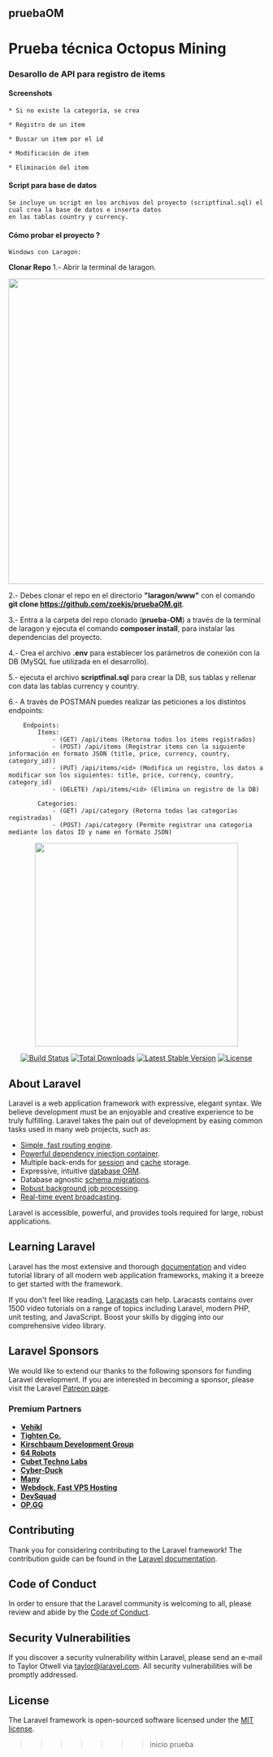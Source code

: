 ## pruebaOM
Prueba técnica Octopus Mining
=======
### Desarollo de API para registro de items

#### Screenshots

    * Si no existe la categoría, se crea
    
    * Registro de un item
    
    * Buscar un item por el id
    
    * Modificación de item
    
    * Eliminación del item

#### Script para base de datos
```
Se incluye un script en los archivos del proyecto (scriptfinal.sql) el cual crea la base de datos e inserta datos
en las tablas country y currency.
```
#### Cómo probar el proyecto ?

`Windows con Laragon: `

**Clonar Repo**
1.- Abrir la terminal de laragon.

<p align="center"><img src="https://1.bp.blogspot.com/-sOqvnuCNOrM/XRI2bsTlMNI/AAAAAAAAmio/S7jnL4uPR_kmhoEGV9Ry7lbFPcQ_3JI8QCLcBGAs/s1600/paso8.png" width="600"></p>

2.- Debes clonar el repo en el directorio **"laragon/www"** con el comando **git clone https://github.com/zoekjs/pruebaOM.git**.

3.- Entra a la carpeta del repo clonado (**prueba-OM**) a través de la terminal de laragon y ejecuta el comando **composer install**, para instalar las dependencias del proyecto.

4.- Crea el archivo **.env** para establecer los parámetros de conexión con la DB (MySQL fue utilizada en el desarrollo).

5.- ejecuta el archivo **scriptfinal.sql** para crear la DB, sus tablas y rellenar con data las tablas currency y country.

6.- A través de POSTMAN puedes realizar las peticiones a los distintos endpoints:
```
    Endpoints:
        Items:
            - (GET) /api/items (Retorna todos los items registrados)
            - (POST) /api/items (Registrar items con la siguiente información en formato JSON (title, price, currency, country, category_id))
            - (PUT) /api/items/<id> (Modifica un registro, los datos a modificar son los siguientes: title, price, currency, country, category_id)
            - (DELETE) /api/items/<id> (Elimina un registro de la DB)
            
        Categories:
            - (GET) /api/category (Retorna todas las categorías registradas)
            - (POST) /api/category (Permite registrar una categoria mediante los datos ID y name en formato JSON)
```

<p align="center"><a href="https://laravel.com" target="_blank"><img src="https://raw.githubusercontent.com/laravel/art/master/logo-lockup/5%20SVG/2%20CMYK/1%20Full%20Color/laravel-logolockup-cmyk-red.svg" width="400"></a></p>

<p align="center">
<a href="https://travis-ci.org/laravel/framework"><img src="https://travis-ci.org/laravel/framework.svg" alt="Build Status"></a>
<a href="https://packagist.org/packages/laravel/framework"><img src="https://poser.pugx.org/laravel/framework/d/total.svg" alt="Total Downloads"></a>
<a href="https://packagist.org/packages/laravel/framework"><img src="https://poser.pugx.org/laravel/framework/v/stable.svg" alt="Latest Stable Version"></a>
<a href="https://packagist.org/packages/laravel/framework"><img src="https://poser.pugx.org/laravel/framework/license.svg" alt="License"></a>
</p>

## About Laravel

Laravel is a web application framework with expressive, elegant syntax. We believe development must be an enjoyable and creative experience to be truly fulfilling. Laravel takes the pain out of development by easing common tasks used in many web projects, such as:

- [Simple, fast routing engine](https://laravel.com/docs/routing).
- [Powerful dependency injection container](https://laravel.com/docs/container).
- Multiple back-ends for [session](https://laravel.com/docs/session) and [cache](https://laravel.com/docs/cache) storage.
- Expressive, intuitive [database ORM](https://laravel.com/docs/eloquent).
- Database agnostic [schema migrations](https://laravel.com/docs/migrations).
- [Robust background job processing](https://laravel.com/docs/queues).
- [Real-time event broadcasting](https://laravel.com/docs/broadcasting).

Laravel is accessible, powerful, and provides tools required for large, robust applications.

## Learning Laravel

Laravel has the most extensive and thorough [documentation](https://laravel.com/docs) and video tutorial library of all modern web application frameworks, making it a breeze to get started with the framework.

If you don't feel like reading, [Laracasts](https://laracasts.com) can help. Laracasts contains over 1500 video tutorials on a range of topics including Laravel, modern PHP, unit testing, and JavaScript. Boost your skills by digging into our comprehensive video library.

## Laravel Sponsors

We would like to extend our thanks to the following sponsors for funding Laravel development. If you are interested in becoming a sponsor, please visit the Laravel [Patreon page](https://patreon.com/taylorotwell).

### Premium Partners

- **[Vehikl](https://vehikl.com/)**
- **[Tighten Co.](https://tighten.co)**
- **[Kirschbaum Development Group](https://kirschbaumdevelopment.com)**
- **[64 Robots](https://64robots.com)**
- **[Cubet Techno Labs](https://cubettech.com)**
- **[Cyber-Duck](https://cyber-duck.co.uk)**
- **[Many](https://www.many.co.uk)**
- **[Webdock, Fast VPS Hosting](https://www.webdock.io/en)**
- **[DevSquad](https://devsquad.com)**
- **[OP.GG](https://op.gg)**

## Contributing

Thank you for considering contributing to the Laravel framework! The contribution guide can be found in the [Laravel documentation](https://laravel.com/docs/contributions).

## Code of Conduct

In order to ensure that the Laravel community is welcoming to all, please review and abide by the [Code of Conduct](https://laravel.com/docs/contributions#code-of-conduct).

## Security Vulnerabilities

If you discover a security vulnerability within Laravel, please send an e-mail to Taylor Otwell via [taylor@laravel.com](mailto:taylor@laravel.com). All security vulnerabilities will be promptly addressed.

## License

The Laravel framework is open-sourced software licensed under the [MIT license](https://opensource.org/licenses/MIT).
>>>>>>> inicio prueba
